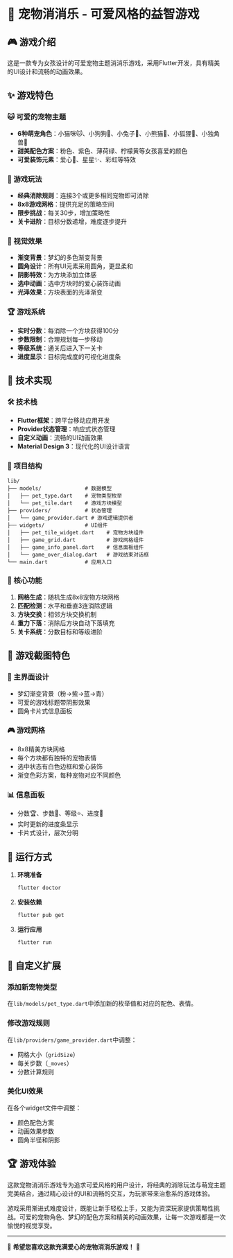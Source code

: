 # 🐾 宠物消消乐 - 可爱风格的益智游戏

## 🎮 游戏介绍

这是一款专为女孩设计的可爱宠物主题消消乐游戏，采用Flutter开发，具有精美的UI设计和流畅的动画效果。

## ✨ 游戏特色

### 🐱 可爱的宠物主题
- **6种萌宠角色**：小猫咪🐱、小狗狗🐶、小兔子🐰、小熊猫🐼、小狐狸🦊、小独角兽🦄
- **甜美配色方案**：粉色、紫色、薄荷绿、柠檬黄等女孩喜爱的颜色
- **可爱装饰元素**：爱心💖、星星✨、彩虹等特效

### 🎯 游戏玩法
- **经典消除规则**：连接3个或更多相同宠物即可消除
- **8x8游戏网格**：提供充足的策略空间
- **限步挑战**：每关30步，增加策略性
- **关卡进阶**：目标分数递增，难度逐步提升

### 🎨 视觉效果
- **渐变背景**：梦幻的多色渐变背景
- **圆角设计**：所有UI元素采用圆角，更显柔和
- **阴影特效**：为方块添加立体感
- **选中动画**：选中方块时的爱心装饰动画
- **光泽效果**：方块表面的光泽渐变

### 🏆 游戏系统
- **实时分数**：每消除一个方块获得100分
- **步数限制**：合理规划每一步移动
- **等级系统**：通关后进入下一关卡
- **进度显示**：目标完成度的可视化进度条

## 📱 技术实现

### 🛠️ 技术栈
- **Flutter框架**：跨平台移动应用开发
- **Provider状态管理**：响应式状态管理
- **自定义动画**：流畅的UI动画效果
- **Material Design 3**：现代化的UI设计语言

### 📂 项目结构
```
lib/
├── models/              # 数据模型
│   ├── pet_type.dart    # 宠物类型枚举
│   └── pet_tile.dart    # 游戏方块模型
├── providers/           # 状态管理
│   └── game_provider.dart # 游戏逻辑提供者
├── widgets/             # UI组件
│   ├── pet_tile_widget.dart    # 宠物方块组件
│   ├── game_grid.dart          # 游戏网格组件
│   ├── game_info_panel.dart    # 信息面板组件
│   └── game_over_dialog.dart   # 游戏结束对话框
└── main.dart            # 应用入口
```

### 🎯 核心功能
1. **网格生成**：随机生成8x8宠物方块网格
2. **匹配检测**：水平和垂直3连消除逻辑
3. **方块交换**：相邻方块交换机制
4. **重力下落**：消除后方块自动下落填充
5. **关卡系统**：分数目标和等级进阶

## 🎪 游戏截图特色

### 🌈 主界面设计
- 梦幻渐变背景（粉→紫→蓝→青）
- 可爱的游戏标题带阴影效果
- 圆角卡片式信息面板

### 🎮 游戏网格
- 8x8精美方块网格
- 每个方块都有独特的宠物表情
- 选中状态有白色边框和爱心装饰
- 渐变色彩方案，每种宠物对应不同颜色

### 📊 信息面板
- 分数🏆、步数👣、等级⭐、进度🎯
- 实时更新的进度条显示
- 卡片式设计，层次分明

## 🚀 运行方式

1. **环境准备**
   ```bash
   flutter doctor
   ```

2. **安装依赖**
   ```bash
   flutter pub get
   ```

3. **运行应用**
   ```bash
   flutter run
   ```

## 🎨 自定义扩展

### 添加新宠物类型
在`lib/models/pet_type.dart`中添加新的枚举值和对应的配色、表情。

### 修改游戏规则
在`lib/providers/game_provider.dart`中调整：
- 网格大小（`gridSize`）
- 每关步数（`_moves`）
- 分数计算规则

### 美化UI效果
在各个widget文件中调整：
- 颜色配色方案
- 动画效果参数
- 圆角半径和阴影

## 🏆 游戏体验

这款宠物消消乐游戏专为追求可爱风格的用户设计，将经典的消除玩法与萌宠主题完美结合，通过精心设计的UI和流畅的交互，为玩家带来治愈系的游戏体验。

游戏采用渐进式难度设计，既能让新手轻松上手，又能为资深玩家提供策略性挑战。可爱的宠物角色、梦幻的配色方案和精美的动画效果，让每一次游戏都是一次愉悦的视觉享受。

---

🌟 **希望您喜欢这款充满爱心的宠物消消乐游戏！** 🌟 